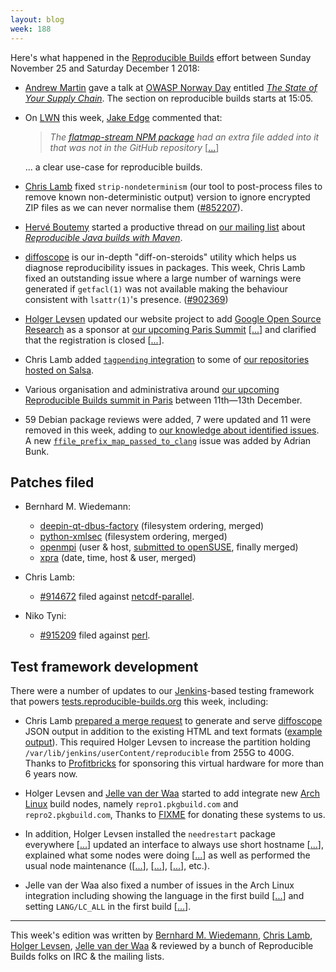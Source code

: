 ```yaml
---
layout: blog
week: 188
---
```


Here's what happened in the [Reproducible Builds](https://reproducible-builds.org) effort between Sunday November 25 and Saturday December 1 2018:

* [Andrew Martin](https://www.binarysludge.com/) gave a talk at [OWASP Norway Day](https://owaspnorwayday.org/) entitled [*The State of Your Supply Chain*](https://www.youtube.com/watch?v=o4ZedASTVFM&t=0s&list=PLUyk8TFqGpianCUx68eJpXz6QSlLhBmyP&index=3). The section on reproducible builds starts at 15:05.

* On [LWN](https://lwn.net/) this week, [Jake Edge](http://www.edge2.net/) commented that:

    > *The [flatmap-stream NPM package](https://www.theregister.co.uk/2018/11/26/npm_repo_bitcoin_stealer/) had an extra file added into it that was not in the GitHub repository* [[...](https://lwn.net/SubscriberLink/773121/c05141ddae21da8b/)]

    ... a clear use-case for reproducible builds.

* [Chris Lamb](https://chris-lamb.co.uk/) fixed `strip-nondeterminism` (our tool to post-process files to remove known non-deterministic output) version to ignore encrypted ZIP files as we can never normalise them ([#852207](https://bugs.debian.org/852207)).

* [Hervé Boutemy](http://people.apache.org/~hboutemy/) started a productive thread on [our mailing list](https://lists.reproducible-builds.org/pipermail/rb-general/) about [*Reproducible Java builds with Maven*](https://lists.reproducible-builds.org/pipermail/rb-general/2018-November/thread.html#1273).

* [diffoscope](https://diffoscope.org/) is our in-depth "diff-on-steroids" utility which helps us diagnose reproducibility issues in packages. This week, Chris Lamb fixed an outstanding issue where a large number of warnings were generated if `getfacl(1)` was not available making the behaviour consistent with `lsattr(1)`'s presence. ([#902369](https://bugs.debian.org/902369))

* [Holger Levsen](http://layer-acht.org/) updated our website project to add [Google Open Source Research](https://opensource.google.com/) as a sponsor at [our upcoming Paris Summit](https://reproducible-builds.org/events/paris2018/) [[...](https://salsa.debian.org/reproducible-builds/reproducible-website/commit/25b6602)] and clarified that the registration is closed [[...](https://salsa.debian.org/reproducible-builds/reproducible-website/commit/cdfcf44)].

* Chris Lamb added [`tagpending` integration](https://wiki.debian.org/Salsa/Doc\#Dealing_with_Debian_BTS_from_commit_messages) to some of [our repositories hosted on Salsa](https://salsa.debian.org/reproducible-builds).

* Various organisation and administrativa around [our upcoming Reproducible Builds summit in Paris](https://reproducible-builds.org/events/paris2018/) between 11th—13th December.

* 59 Debian package reviews were added, 7 were updated and 11 were removed in this week, adding to [our knowledge about identified issues](https://tests.reproducible-builds.org/debian/index_issues.html). A new [`ffile_prefix_map_passed_to_clang`](https://salsa.debian.org/reproducible-builds/reproducible-notes/commit/c334f5cf) issue was added by Adrian Bunk.


Patches filed
-------------

* Bernhard M. Wiedemann:
    * [deepin-qt-dbus-factory](https://cr.deepin.io/#/c/dde/dde-qt-dbus-factory/+/40105) (filesystem ordering, merged)
    * [python-xmlsec](https://github.com/mehcode/python-xmlsec/pull/91) (filesystem ordering, merged)
    * [openmpi](https://github.com/open-mpi/ompi/pull/5653) (user & host, [submitted to openSUSE](https://build.opensuse.org/request/show/652140), finally merged)
    * [xpra](http://xpra.org/trac/ticket/2062) (date, time, host & user, merged)

* Chris Lamb:
    * [#914672](https://bugs.debian.org/914672) filed against [netcdf-parallel](https://tracker.debian.org/pkg/netcdf-parallel).

* Niko Tyni:
    * [#915209](https://bugs.debian.org/915209) filed against [perl](https://tracker.debian.org/pkg/perl).


Test framework development
--------------------------

There were a number of updates to our [Jenkins](https://jenkins.io/)-based testing framework that powers [tests.reproducible-builds.org](tests.reproducible-builds.org) this week, including:

* Chris Lamb [prepared a merge request](https://salsa.debian.org/qa/jenkins.debian.net/merge_requests/17) to generate and serve [diffoscope](https://diffoscope.org/) JSON output in addition to the existing HTML and text formats ([example output](https://tests.reproducible-builds.org/debian/dbdjson/buster/arm64/continuity_0.0~git20180216.d8fb858-1.diffoscope.json.gz)). This required Holger Levsen to increase the partition holding `/var/lib/jenkins/userContent/reproducible` from 255G to 400G. Thanks to [Profitbricks](https://www.profitbricks.co.uk/) for sponsoring this virtual hardware for more than 6 years now.

* Holger Levsen and [Jelle van der Waa](https://vdwaa.nl/) started to add integrate new [Arch Linux](https://www.archlinux.org/) build nodes, namely `repro1.pkgbuild.com` and `repro2.pkgbuild.com`, Thanks to [FIXME](FIXME) for donating these systems to us.

* In addition, Holger Levsen installed the `needrestart` package everywhere [[...](https://salsa.debian.org/qa/jenkins.debian.net/commit/00bd6ac1)] updated an interface to always use short hostname [[...](https://salsa.debian.org/qa/jenkins.debian.net/commit/91a936f8)], explained what some nodes were doing [[...](https://salsa.debian.org/qa/jenkins.debian.net/commit/dbd40692)] as well as performed the usual node maintenance ([[...](https://salsa.debian.org/qa/jenkins.debian.net/commit/0abf968a)], [[...](https://salsa.debian.org/qa/jenkins.debian.net/commit/ec0b9929)], [[...](https://salsa.debian.org/qa/jenkins.debian.net/commit/00451113)], etc.).

* Jelle van der Waa also fixed a number of issues in the Arch Linux integration including showing the language in the first build [[...](https://salsa.debian.org/qa/jenkins.debian.net/commit/ae55ece3)] and setting `LANG/LC_ALL` in the first build [[...](https://salsa.debian.org/qa/jenkins.debian.net/commit/a0927060)].


---

This week's edition was written by [Bernhard M. Wiedemann](https://lizards.opensuse.org/author/bmwiedemann/), [Chris Lamb](https://chris-lamb.co.uk/), [Holger Levsen](http://layer-acht.org/), [Jelle van der Waa](https://vdwaa.nl/) & reviewed by a bunch of Reproducible Builds folks on IRC & the mailing lists.
